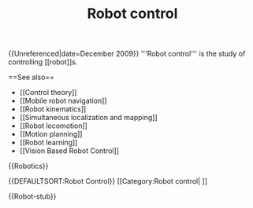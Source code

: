 ﻿---
lastrevid: 458575593
pageid: 175885
canonicalurl: http://en.wikipedia.org/wiki/Robot_control
title: Robot control
editurl: http://en.wikipedia.org/w/index.php?title=Robot_control&action=edit
length: 417
contentmodel: wikitext
pagelanguage: en
touched: 2015-02-18T22:12:11Z
ns: 0
fullurl: http://en.wikipedia.org/wiki/Robot_control
---

{{Unreferenced|date=December 2009}}
'''Robot control''' is the study of controlling [[robot]]s.

==See also==
* [[Control theory]]
* [[Mobile robot navigation]]
* [[Robot kinematics]]
* [[Simultaneous localization and mapping]]
* [[Robot locomotion]]
* [[Motion planning]]
* [[Robot learning]]
* [[Vision Based Robot Control]]

{{Robotics}}

{{DEFAULTSORT:Robot Control}}
[[Category:Robot control| ]]


{{Robot-stub}}